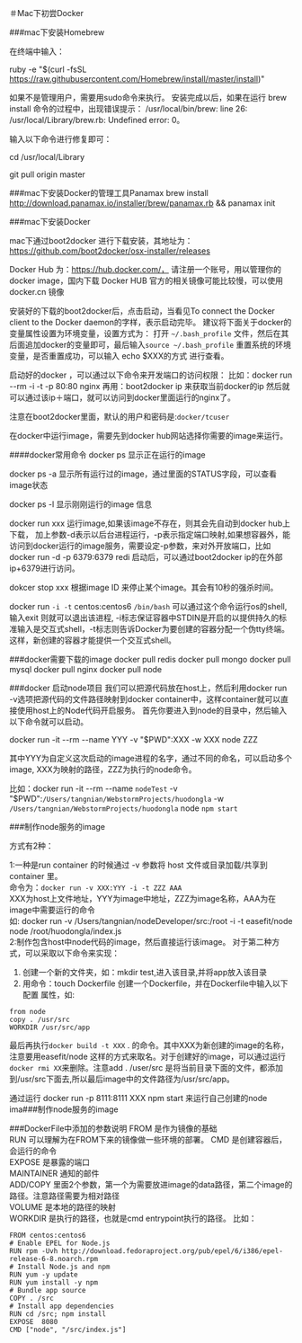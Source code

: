 ＃Mac下初尝Docker

###mac下安装Homebrew

在终端中输入：

ruby -e "$(curl -fsSL https://raw.githubusercontent.com/Homebrew/install/master/install)"

如果不是管理用户，需要用sudo命令来执行。
安装完成以后，如果在运行 brew install 命令的过程中，出现错误提示：
/usr/local/bin/brew: line 26: /usr/local/Library/brew.rb: Undefined error: 0。

输入以下命令进行修复即可：

cd /usr/local/Library

git pull origin master

###mac下安装Docker的管理工具Panamax
brew install http://download.panamax.io/installer/brew/panamax.rb && panamax init

###mac下安装Docker

mac下通过boot2docker 进行下载安装，其地址为：
https://github.com/boot2docker/osx-installer/releases

Docker Hub 为：https://hub.docker.com/， 请注册一个账号，用以管理你的docker image，国内下载 Docker HUB 官方的相关镜像可能比较慢，可以使用 docker.cn 镜像

安装好的下载的boot2docker后，点击启动，当看见To connect the Docker client to the Docker daemon的字样，表示启动完毕。
建议将下面关于docker的变量属性设置为环境变量，设置方式为：
打开 `~/.bash_profile` 文件，然后在其后面追加docker的变量即可，最后输入`source ~/.bash_profile` 重置系统的环境变量，是否重置成功，可以输入 echo $XXX的方式 进行查看。

启动好的docker ，可以通过以下命令来开发端口的访问权限：
比如：docker run --rm -i -t -p 80:80 nginx
再用：boot2docker ip  来获取当前docker的ip
然后就可以通过该ip＋端口，就可以访问到docker里面运行的nginx了。

注意在boot2docker里面，默认的用户和密码是:`docker/tcuser`

在docker中运行image，需要先到docker hub网站选择你需要的image来运行。

####docker常用命令
docker ps 显示正在运行的image

docker ps -a  显示所有运行过的image，通过里面的STATUS字段，可以查看image状态

docker ps -l  显示刚刚运行的image 信息

docker run xxx 运行image,如果该image不存在，则其会先自动到docker hub上下载， 加上参数-d表示以后台进程运行，-p表示指定端口映射,如果想容器外，能访问到docker运行的image服务，需要设定-p参数，来对外开放端口，比如 docker run -d -p 6379:6379 redi 启动后，可以通过boot2docker ip的在外部ip+6379进行访问。

dokcer stop xxx 根据image ID 来停止某个image。其会有10秒的强杀时间。

docker run `-i -t` centos:centos6 `/bin/bash` 可以通过这个命令运行os的shell,输入exit 则就可以退出该进程, -i标志保证容器中STDIN是开启的以提供持久的标准输入是交互式shell，-t标志则告诉Docker为要创建的容器分配一个伪tty终端。这样，新创建的容器才能提供一个交互式shell。


###docker需要下载的image
docker pull redis
docker pull mongo
docker pull mysql
docker pull nginx
docker pull node

###docker 启动node项目
我们可以把源代码放在host上，然后利用docker run -v选项把源代码的文件路径映射到docker container中，这样container就可以直接使用host上的Node代码开启服务。
首先你要进入到node的目录中，然后输入以下命令就可以启动。

docker run -it --rm --name YYY -v "$PWD":XXX -w XXX node ZZZ

其中YYY为自定义这次启动的image进程的名字，通过不同的命名，可以启动多个image,
XXX为映射的路径，ZZZ为执行的node命令。

比如：docker run -it --rm --name `nodeTest` -v "$PWD":`/Users/tangnian/WebstormProjects/huodongla` -w `/Users/tangnian/WebstormProjects/huodongla` node `npm start`
      

###制作node服务的image

方式有2种：

1:一种是run container 的时候通过 -v 参数将 host 文件或目录加载/共享到 container 里。  
命令为：`docker run -v XXX:YYY -i -t ZZZ AAA`  
XXX为host上文件地址，YYY为image中地址，ZZZ为image名称，AAA为在image中需要运行的命令  
如: docker run -v /Users/tangnian/nodeDeveloper/src:/root -i -t easefit/node node /root/huodongla/index.js   
2:制作包含host中node代码的image，然后直接运行该image。
对于第二种方式，可以采取以下命令来实现：  
 1. 创建一个新的文件夹，如：mkdir test,进入该目录,并将app放入该目录
 2. 用命令：touch Dockerfile 创建一个Dockerfile，并在Dockerfile中输入以下配置 属性，如: 
 
```
from node
copy . /usr/src
WORKDIR /usr/src/app

```
 最后再执行`docker build -t XXX` . 的命令。其中XXX为新创建的image的名称，注意要用easefit/node 这样的方式来取名。对于创建好的image，可以通过运行 `docker rmi XX`来删除。注意add . /user/src 是将当前目录下面的文件，都添加到/usr/src下面去,所以最后image中的文件路径为/usr/src/app。
 
 通过运行 docker run -p 8111:8111 XXX npm start 来运行自己创建的node ima###制作node服务的image
 
###DockerFile中添加的参数说明
FROM 是作为镜像的基础  
RUN 可以理解为在FROM下来的镜像做一些环境的部署。 
CMD 是创建容器后，会运行的命令  
EXPOSE 是暴露的端口  
MAINTAINER 通知的邮件  
ADD/COPY 里面2个参数，第一个为需要放进image的data路径，第二个image的路径。注意路径需要为相对路径  
VOLUME  是本地的路径的映射  
WORKDIR 是执行的路径，也就是cmd entrypoint执行的路径。 
比如：
 
```
FROM centos:centos6
# Enable EPEL for Node.js
RUN rpm -Uvh http://download.fedoraproject.org/pub/epel/6/i386/epel-release-6-8.noarch.rpm
# Install Node.js and npm
RUN yum -y update
RUN yum install -y npm
# Bundle app source
COPY . /src
# Install app dependencies
RUN cd /src; npm install
EXPOSE  8080
CMD ["node", "/src/index.js"]
 
```

 

 
            








